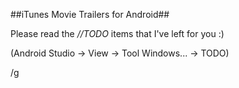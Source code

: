 ##iTunes Movie Trailers for Android##

Please read the *//TODO* items that I've left for you :)

(Android Studio -> View -> Tool Windows... -> TODO)

/g